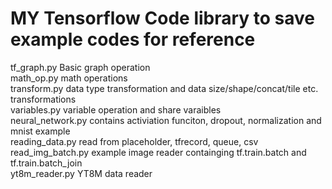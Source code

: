 # MY Tensorflow Code library to save example codes for reference
tf\_graph.py         Basic graph operation   
math\_op.py          math operations   
transform.py         data type transformation and data size/shape/concat/tile etc. transformations   
variables.py         variable operation and share varaibles   
neural\_network.py   contains activiation funciton, dropout, normalization and mnist example   
reading\_data.py     read from placeholder, tfrecord, queue, csv   
read\_img\_batch.py  example image reader containging tf.train.batch and tf.train.batch\_join   
yt8m\_reader.py      YT8M data reader
